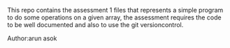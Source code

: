 This repo contains the assessment 1 files that represents a simple program to do some operations on a given array, the assessment requires the code to be well documented and also to use the git versioncontrol.

Author:arun asok
